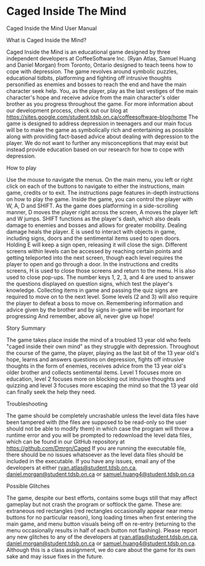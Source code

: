 # Caged Inside The Mind
Caged Inside the Mind User Manual

What is Caged Inside the Mind?

Caged Inside the Mind is an educational game designed by three independent developers at CoffeeSoftware Inc. (Ryan Atlas,
Samuel Huang and Daniel Morgan) from Toronto, Ontario designed to teach teens how to cope with depression. 
The game revolves around symbolic puzzles, educational tidbits, platforming and fighting off intrusive 
thoughts personified as enemies and bosses to reach the end and have the main character seek help. 
You, as the player, play as the last vestiges of the main character's hope and receive advice from the 
main character's older brother as you progress throughout the game. For more information about
our development process, check out our blog at https://sites.google.com/student.tdsb.on.ca/coffeesoftware-blog/home
The game is designed to address depression in teenagers and our main focus will be to make the game as symbolically 
rich and entertaining as possible along with providing fact-based advice about dealing with depression to the player. 
We do not want to further any misconceptions that may exist but instead provide education based on our research for 
how to cope with depression.


How to play

Use the mouse to navigate the menus. On the main menu, you left or right click on each of the buttons
to navigate to either the instructions, main game, credits or to exit. The instructions page features
in-depth instructions on how to play the game. Inside the game, you can control the player with W, A, D and
SHIFT. As the game does platforming in a side-scrolling manner, D moves the player right across the screen,
A moves the player left and W jumps. SHIFT functions as the player's dash, which also deals damage to enemies
and bosses and allows for greater mobility. Dealing damage heals the player. E is used to interact with objects in game, 
including signs, doors and the sentimental items used to open doors. Holding E will keep a sign open, releasing it will close the sign.
Different screens within levels can be accessed by reaching certain points and getting teleported into the next screen, 
though each level requires the player to open and go through a door. In the instructions and credits screens, 
H is used to close those screens and return to the menu. H is also used to close pop-ups. The number keys 1, 2, 3, 
and 4 are used to answer the questions displayed on question signs, which test the player's knowledge. Collecting items 
in game and passing the quiz signs are required to move on to the next level. Some levels (2 and 3) will also require the 
player to defeat a boss to move on. Remembering information and advice given by the brother and by signs in-game will be 
important for progressing And remember, above all, never give up hope!

Story Summary

The game takes place inside the mind of a troubled 13 year old who feels "caged inside their own mind" as they
struggle with depression. Throughout the course of the game, the player, playing as the last bit of the 13 year old's
hope, learns and answers questions on depression, fights off intrusive thoughts in the form of enemies, receives advice
from the 13 year old's older brother and collects sentimental items. Level 1 focuses more on education, level 2 focuses more
on blocking out intrusive thoughts and quizzing and level 3 focuses more escaping the mind so that the 13 year old can finally
seek the help they need. 

Troubleshooting

The game should be completely uncrashable unless the level data files have been tampered with (the files
are supposed to be read-only so the user should not be able to modify them) in which case the program will 
throw a runtime error and you will be prompted to redownload the level data files, which can be found in our 
GitHub repository at https://github.com/Dmrgn/Caged If you are running the executable file, there should be no 
issues whatsoever as the level data files should be included in the executable. If you have any issues, email 
any of the developers at either ryan.atlas@student.tdsb.on.ca, daniel.morgan@student.tdsb.on.ca or samuel.huang4@student.tdsb.on.ca

Possible Glitches

The game, despite our best efforts, contains some bugs still that may affect gameplay but not crash
the program or softlock the game. These are: extraneous red rectangles (red rectangles occasionally
appear near menu buttons for no particular reason), long loading times when first entering the main game, and menu button 
visuals being off on re-entry (returning to the menu occasionally results in half of each button not flashing). 
Please report any new glitches to any of the developers at ryan.atlas@student.tdsb.on.ca, daniel.morgan@student.tdsb.on.ca 
or samuel.huang4@student.tdsb.on.ca. Although this is a class assignment, we do care about the game for its own sake and may issue 
fixes in the future.
